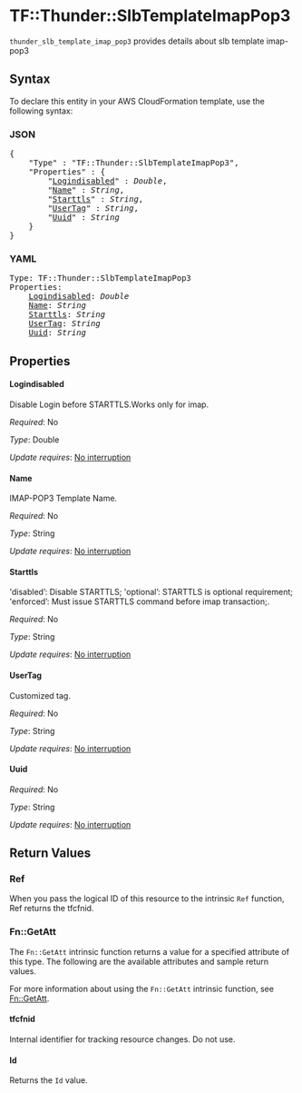 # TF::Thunder::SlbTemplateImapPop3

`thunder_slb_template_imap_pop3` provides details about slb template imap-pop3

## Syntax

To declare this entity in your AWS CloudFormation template, use the following syntax:

### JSON

<pre>
{
    "Type" : "TF::Thunder::SlbTemplateImapPop3",
    "Properties" : {
        "<a href="#logindisabled" title="Logindisabled">Logindisabled</a>" : <i>Double</i>,
        "<a href="#name" title="Name">Name</a>" : <i>String</i>,
        "<a href="#starttls" title="Starttls">Starttls</a>" : <i>String</i>,
        "<a href="#usertag" title="UserTag">UserTag</a>" : <i>String</i>,
        "<a href="#uuid" title="Uuid">Uuid</a>" : <i>String</i>
    }
}
</pre>

### YAML

<pre>
Type: TF::Thunder::SlbTemplateImapPop3
Properties:
    <a href="#logindisabled" title="Logindisabled">Logindisabled</a>: <i>Double</i>
    <a href="#name" title="Name">Name</a>: <i>String</i>
    <a href="#starttls" title="Starttls">Starttls</a>: <i>String</i>
    <a href="#usertag" title="UserTag">UserTag</a>: <i>String</i>
    <a href="#uuid" title="Uuid">Uuid</a>: <i>String</i>
</pre>

## Properties

#### Logindisabled

Disable Login before STARTTLS.Works only for imap.

_Required_: No

_Type_: Double

_Update requires_: [No interruption](https://docs.aws.amazon.com/AWSCloudFormation/latest/UserGuide/using-cfn-updating-stacks-update-behaviors.html#update-no-interrupt)

#### Name

IMAP-POP3 Template Name.

_Required_: No

_Type_: String

_Update requires_: [No interruption](https://docs.aws.amazon.com/AWSCloudFormation/latest/UserGuide/using-cfn-updating-stacks-update-behaviors.html#update-no-interrupt)

#### Starttls

'disabled’: Disable STARTTLS; 'optional’: STARTTLS is optional requirement; 'enforced’: Must issue STARTTLS command before imap transaction;.

_Required_: No

_Type_: String

_Update requires_: [No interruption](https://docs.aws.amazon.com/AWSCloudFormation/latest/UserGuide/using-cfn-updating-stacks-update-behaviors.html#update-no-interrupt)

#### UserTag

Customized tag.

_Required_: No

_Type_: String

_Update requires_: [No interruption](https://docs.aws.amazon.com/AWSCloudFormation/latest/UserGuide/using-cfn-updating-stacks-update-behaviors.html#update-no-interrupt)

#### Uuid

_Required_: No

_Type_: String

_Update requires_: [No interruption](https://docs.aws.amazon.com/AWSCloudFormation/latest/UserGuide/using-cfn-updating-stacks-update-behaviors.html#update-no-interrupt)

## Return Values

### Ref

When you pass the logical ID of this resource to the intrinsic `Ref` function, Ref returns the tfcfnid.

### Fn::GetAtt

The `Fn::GetAtt` intrinsic function returns a value for a specified attribute of this type. The following are the available attributes and sample return values.

For more information about using the `Fn::GetAtt` intrinsic function, see [Fn::GetAtt](https://docs.aws.amazon.com/AWSCloudFormation/latest/UserGuide/intrinsic-function-reference-getatt.html).

#### tfcfnid

Internal identifier for tracking resource changes. Do not use.

#### Id

Returns the <code>Id</code> value.

